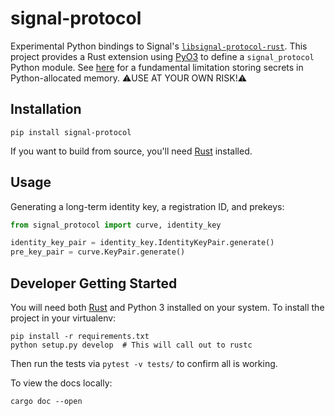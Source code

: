 # signal-protocol

Experimental Python bindings to Signal's [`libsignal-protocol-rust`](https://github.com/signalapp/libsignal-protocol-rust). This project provides a Rust extension using [PyO3](https://pyo3.rs/) to define a `signal_protocol` Python module. See [here](https://cryptography.io/en/latest/limitations.html) for a fundamental limitation storing secrets in Python-allocated memory. ⚠️USE AT YOUR OWN RISK!⚠️

## Installation

```
pip install signal-protocol
```

If you want to build from source, you'll need [Rust](https://rustup.rs/) installed.

## Usage

Generating a long-term identity key, a registration ID, and prekeys:

```py
from signal_protocol import curve, identity_key

identity_key_pair = identity_key.IdentityKeyPair.generate()
pre_key_pair = curve.KeyPair.generate()
```

## Developer Getting Started

You will need both [Rust](https://rustup.rs/) and Python 3 installed on your system. To install the project in your virtualenv:

```
pip install -r requirements.txt
python setup.py develop  # This will call out to rustc
```

Then run the tests via `pytest -v tests/` to confirm all is working.

To view the docs locally:

```
cargo doc --open
```
